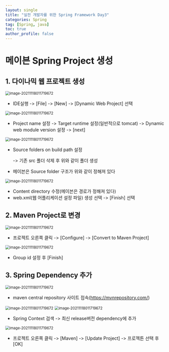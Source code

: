 ```yaml
---
layout: single
title: "실전 개발자를 위한 Spring Framework Day3"
categories: Spring
tag: [Spring, java]
toc: true
author_profile: false
---
```

# 메이븐 Spring Project 생성

## 1. 다이나믹 웹 프로젝트 생성

<img src="../../images/Spring/day3/image1.png" alt="image-20211118011719672" style="zoom: 80%;" />

* IDE실행 -> [File] -> [New] -> [Dynamic Web Project] 선택

<img src="../../images/Spring/day3/image2.png" alt="image-20211118011719672" style="zoom: 80%;" />

* Project name 설정 -> Target runtime 설정(일반적으로 tomcat) -> Dynamic web module version 설정 -> [next]

<img src="../../images/Spring/day3/image3.png" alt="image-20211118011719672" style="zoom: 80%;" />

* Source folders on build path 설정

  -> 기존 src 폴더 삭제 후 위와 같이 폴더 생성

* 메이븐은 Source folder 구조가 위와 같이 정해져 있다

<img src="../../images/Spring/day3/image4.png" alt="image-20211118011719672" style="zoom: 80%;" />

* Content directory 수정(메이븐은 경로가 정해져 있다)
* web.xml(웹 어플리케이션 설정 파일) 생성 선택 ->  [Finish] 선택



## 2. Maven Project로 변경

<img src="../../images/Spring/day3/image5.png" alt="image-20211118011719672" style="zoom: 80%;" />

* 프로젝트 오른쪽 클릭 -> [Configure] -> [Convert to Maven Project]

<img src="../../images/Spring/day3/image6.png" alt="image-20211118011719672" style="zoom: 80%;" />

* Group id 설정 후 [Finish]



## 3. Spring Dependency 추가

<img src="../../images/Spring/day3/image7.png" alt="image-20211118011719672" style="zoom: 80%;" />

* maven central repository 사이트 접속(https://mvnrepository.com/)

<img src="../../images/Spring/day3/image8.png" alt="image-20211118011719672" style="zoom: 80%;" />

<img src="../../images/Spring/day3/image9.png" alt="image-20211118011719672" style="zoom: 80%;" />

* Spring Context 검색 -> 최신 release버전 dependency에 추가

<img src="../../images/Spring/day3/image10.png" alt="image-20211118011719672" style="zoom: 80%;" />

* 프로젝트 오른쪽 클릭 -> [Maven] -> [Update Project] -> 프로젝튼 선택 후 [OK]
